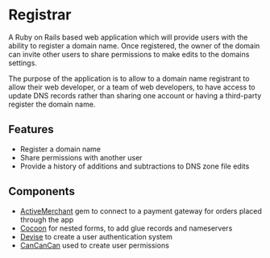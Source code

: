 # Registrar

A Ruby on Rails based web application which will provide users with the ability to register a domain name.  Once registered, the owner of the domain can invite other users to share permissions to make edits to the domains settings.

The purpose of the application is to allow to a domain name registrant to allow their web developer, or a team of web developers, to have access to update DNS records rather than sharing one account or having a third-party register the domain name.

## Features

- Register a domain name
- Share permissions with another user
- Provide a history of additions and subtractions to DNS zone file edits

## Components

- [ActiveMerchant](https://rubygems.org/gems/activemerchant) gem to connect to a payment gateway for orders placed through the app
- [Cocoon](https://rubygems.org/gems/cocoon) for nested forms, to add glue records and nameservers
- [Devise](https://rubygems.org/gems/devise) to create a user authentication system
- [CanCanCan](https://rubygems.org/gems/cancancan) used to create user permissions